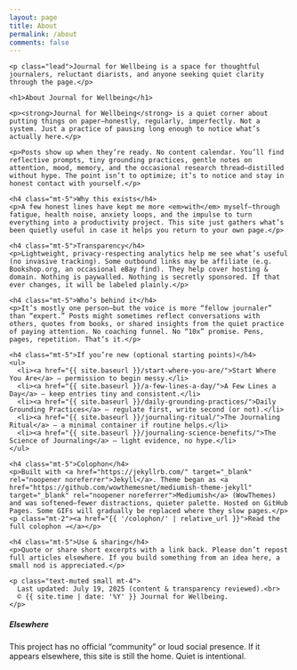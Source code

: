 ```yaml
---
layout: page
title: About
permalink: /about
comments: false
---
```


<div class="row justify-content-between">
  <div class="col-md-8 pr-5">

    <p class="lead">Journal for Wellbeing is a space for thoughtful journalers, reluctant diarists, and anyone seeking quiet clarity through the page.</p>

    <h1>About Journal for Wellbeing</h1>

    <p><strong>Journal for Wellbeing</strong> is a quiet corner about putting things on paper—honestly, regularly, imperfectly. Not a system. Just a practice of pausing long enough to notice what’s actually here.</p>

    <p>Posts show up when they’re ready. No content calendar. You’ll find reflective prompts, tiny grounding practices, gentle notes on attention, mood, memory, and the occasional research thread—distilled without hype. The point isn’t to optimize; it’s to notice and stay in honest contact with yourself.</p>

    <h4 class="mt-5">Why this exists</h4>
    <p>A few honest lines have kept me more <em>with</em> myself—through fatigue, health noise, anxiety loops, and the impulse to turn everything into a productivity project. This site just gathers what’s been quietly useful in case it helps you return to your own page.</p>

    <h4 class="mt-5">Transparency</h4>
    <p>Lightweight, privacy-respecting analytics help me see what’s useful (no invasive tracking). Some outbound links may be affiliate (e.g. Bookshop.org, an occasional eBay find). They help cover hosting & domain. Nothing is paywalled. Nothing is secretly sponsored. If that ever changes, it will be labeled plainly.</p>

    <h4 class="mt-5">Who’s behind it</h4>
    <p>It’s mostly one person—but the voice is more “fellow journaler” than “expert.” Posts might sometimes reflect conversations with others, quotes from books, or shared insights from the quiet practice of paying attention. No coaching funnel. No “10x” promise. Pens, pages, repetition. That’s it.</p>

    <h4 class="mt-5">If you’re new (optional starting points)</h4>
    <ul>
      <li><a href="{{ site.baseurl }}/start-where-you-are/">Start Where You Are</a> – permission to begin messy.</li>
      <li><a href="{{ site.baseurl }}/a-few-lines-a-day/">A Few Lines a Day</a> – keep entries tiny and consistent.</li>
      <li><a href="{{ site.baseurl }}/daily-grounding-practices/">Daily Grounding Practices</a> – regulate first, write second (or not).</li>
      <li><a href="{{ site.baseurl }}/journaling-ritual/">The Journaling Ritual</a> – a minimal container if routine helps.</li>
      <li><a href="{{ site.baseurl }}/journaling-science-benefits/">The Science of Journaling</a> – light evidence, no hype.</li>
    </ul>

    <h4 class="mt-5">Colophon</h4>
    <p>Built with <a href="https://jekyllrb.com/" target="_blank" rel="noopener noreferrer">Jekyll</a>. Theme began as <a href="https://github.com/wowthemesnet/mediumish-theme-jekyll" target="_blank" rel="noopener noreferrer">Mediumish</a> (WowThemes) and was softened—fewer distractions, quieter palette. Hosted on GitHub Pages. Some GIFs will gradually be replaced where they slow pages.</p>
    <p class="mt-2"><a href="{{ '/colophon/' | relative_url }}">Read the full colophon →</a></p>

    <h4 class="mt-5">Use & sharing</h4>
    <p>Quote or share short excerpts with a link back. Please don’t repost full articles elsewhere. If you build something from an idea here, a small nod is appreciated.</p>

    <p class="text-muted small mt-4">
      Last updated: July 19, 2025 (content & transparency reviewed).<br>
      © {{ site.time | date: '%Y' }} Journal for Wellbeing.
    </p>

  </div>

  <div class="col-md-4">
    <div class="sticky-top sticky-top-80">
      <h5>Elsewhere</h5>
      <p>This project has no official “community” or loud social presence. If it appears elsewhere, this site is still the home. Quiet is intentional.</p>
    </div>
  </div>
</div>
